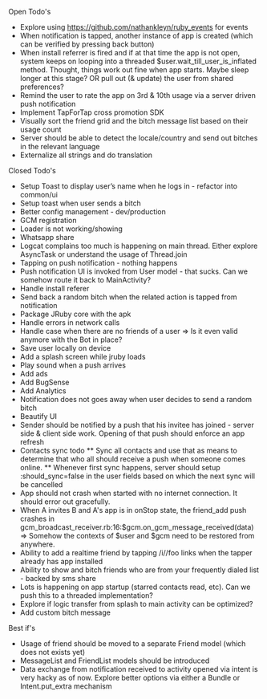 Open Todo's
* Explore using https://github.com/nathankleyn/ruby_events for events
* When notification is tapped, another instance of app is created (which can be verified by pressing back button)
* When install referrer is fired and if at that time the app is not open, system keeps on looping into a threaded $user.wait_till_user_is_inflated method. Thought, things work out fine when app starts. Maybe sleep longer at this stage? OR pull out (& update) the user from shared preferences?
* Remind the user to rate the app on 3rd & 10th usage via a server driven push notification
* Implement TapForTap cross promotion SDK
* Visually sort the friend grid and the bitch message list based on their usage count
* Server should be able to detect the locale/country and send out bitches in the relevant language
* Externalize all strings and do translation



Closed Todo's
* Setup Toast to display user’s name when he logs in - refactor into common/ui
* Setup toast when user sends a bitch
* Better config management - dev/production
* GCM registration
* Loader is not working/showing
* Whatsapp share
* Logcat complains too much is happening on main thread. Either explore AsyncTask or understand the usage of Thread.join
* Tapping on push notification - nothing happens
* Push notification UI is invoked from User model - that sucks. Can we somehow route it back to MainActivity?
* Handle install referer
* Send back a random bitch when the related action is tapped from notification
* Package JRuby core with the apk
* Handle errors in network calls
* Handle case when there are no friends of a user => Is it even valid anymore with the Bot in place?
* Save user locally on device
* Add a splash screen while jruby loads
* Play sound when a push arrives
* Add ads
* Add BugSense
* Add Analytics
* Notification does not goes away when user decides to send a random bitch
* Beautify UI
* Sender should be notified by a push that his invitee has joined - server side & client side work. Opening of that push should enforce an app refresh
* Contacts sync todo
** Sync all contacts and use that as means to determine that who all should receive a push when someone comes online.
** Whenever first sync happens, server should setup :should_sync=false in the user fields based on which the next sync will be cancelled
* App should not crash when started with no internet connection. It should error out gracefully.
* When A invites B and A's app is in onStop state, the friend_add push crashes in gcm_broadcast_receiver.rb:16:$gcm.on_gcm_message_received(data) => Somehow the contexts of $user and $gcm need to be restored from anywhere.
* Ability to add a realtime friend by tapping /i/<uid>/foo links when the tapper already has app installed
* Ability to show and bitch friends who are from your frequently dialed list - backed by sms share
* Lots is happening on app startup (starred contacts read, etc). Can we push this to a threaded implementation?
* Explore if logic transfer from splash to main activity can be optimized?
* Add custom bitch message



Best if's
* Usage of friend should be moved to a separate Friend model (which does not exists yet)
* MessageList and FriendList models should be introduced
* Data exchange from notification received to activity opened via intent is very hacky as of now. Explore better options via either a Bundle or Intent.put_extra mechanism
